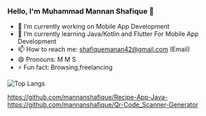 ### Hello, I'm Muhammad Mannan Shafique 👋

- 🔭 I’m currently working on Mobile App Development
- 🌱 I’m currently learning Java/Kotlin and Flutter For Mobile App Development
- 📫 How to reach me: shafiquemanan42@gmail.com (Email)
- 😄 Pronouns: M M S
- ⚡ Fun fact: Browsing,freelancing

![Top Langs](https://github-readme-stats.vercel.app/api/top-langs/?username=mannanshafique&theme=radical&layout=compact)

https://github.com/mannanshafique/Recipe-App-Java-
https://github.com/mannanshafique/Qr-Code_Scanner-Generator
